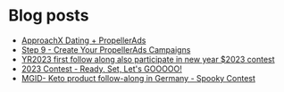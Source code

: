 # Blog posts
<!-- BLOG-POST-LIST:START -->
- [ApproachX Dating + PropellerAds](https://afflift.com/f/threads/approachx-dating-propellerads.10218/)
- [Step 9 - Create Your PropellerAds Campaigns](https://afflift.com/f/threads/step-9-create-your-propellerads-campaigns.7480/)
- [YR2023 first follow along also participate in new year $2023 contest](https://afflift.com/f/threads/yr2023-first-follow-along-also-participate-in-new-year-2023-contest.10279/)
- [2023 Contest - Ready, Set, Let&#39;s GOOOOO!](https://afflift.com/f/threads/2023-contest-ready-set-lets-gooooo.10246/)
- [MGID- Keto product follow-along in Germany - Spooky Contest](https://afflift.com/f/threads/mgid-keto-product-follow-along-in-germany-spooky-contest.9712/)
<!-- BLOG-POST-LIST:END -->
